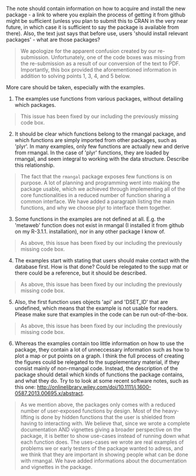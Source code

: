 The note should contain information on how to acquire and install the new package - a link to where you explain the process of getting it from github might be sufficient (unless you plan to submit this to CRAN in the very near future, in which case it is sufficient to say the package is available from there).
Also, the text just says that before use, users 'should install relevant packages' - what are those packages?

> We apologize for the apparent confusion created by our re-submission. Unfortunately, one of the code boxes was missing from the re-submission as a result of our conversion of the text to PDF. Importantly, this box provided the aforementioned information in addition to solving points 1, 3, 4, and 5 below.

More care should be taken, especially with the examples.

1. The examples use functions from various packages, without detailing which packages.

> This issue has been fixed by our including the previously missing code box.

2. It should be clear which functions belong to the rmangal package, and which functions are simply imported from other packages, such as 'plyr'. In many examples, only few functions are actually new and derive from rmangal. In the case of 'plyr' functions, they are loaded by rmangal, and seem integral to working with the data structure. Describe this relationship.

> The fact that the `rmangal` package exposes few functions is on purpose. A lot of planning and programming went into making the package usable, which we achieved through implementing all of the core functionalities in a reduced number of function sharing a common interface. We have added a paragraph listing the main functions, and why we choose plyr to interface them together.

<!--DBS: I don't think the above is the right strategy. Let's discuss this in person. -->

3. Some functions in the examples are not defined at all. E.g. the 'metaweb' function does not exist in rmangal (I installed it from github on my R-3.1.1. installation), nor in any other package I know of.

> As above, this issue has been fixed by our including the previously missing code box.

4. The examples start with stating that users should make contact with the database first. How is that done? Could be relegated to the supp mat or there could be a reference, but it should be described.

> As above, this issue has been fixed by our including the previously missing code box.

5. Also, the first function uses objects 'api' and 'DSET_ID' that are undefined, which means that the example is not usable for readers. Please make sure that examples in the code can be run out-of-the-box.

> As above, this issue has been fixed by our including the previously missing code box.

6. Whereas the examples contain too little information on how to use the package, they contain a lot of unneccessary information such as how to plot a map or put points on a graph. I think the full process of creating the figures could be relegated to the supplementary material, if they consist mainly of non-rmangal code. Instead, the description of the package should detail which kinds of functions the package contains, and what they do. Try to to look at some recent software notes, such as this one: http://onlinelibrary.wiley.com/doi/10.1111/j.1600-0587.2013.00695.x/abstract.

> As we mention above, the packages only comes with a reduced number of user-exposed functions by design. Most of the heavy-lifting is done by hidden functions that the user is shielded from having to interacting with. We believe that, since we wrote a complete documentation AND vignettes giving a broader perspective on the package, it is better to show use-cases instead of running down what each function does. The uses-cases we wrote are real examples of problems we or early testers of the package wanted to adress, and we think that they are important in showing people what can be done with rmangal. We have added informations about the documentation and vignettes in the package.

<!--DBS: I again don't think the above is the right strategy. Let's discuss this in person too. -->

